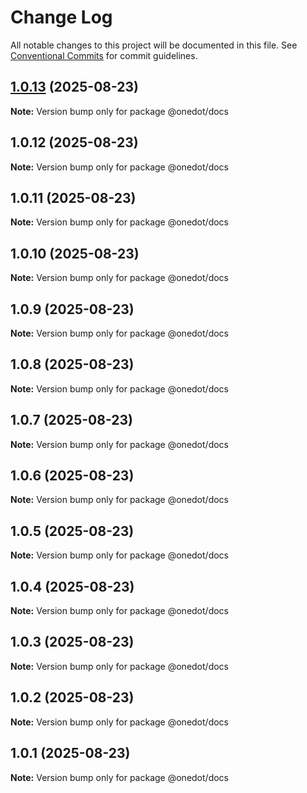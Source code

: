 # Change Log

All notable changes to this project will be documented in this file.
See [Conventional Commits](https://conventionalcommits.org) for commit guidelines.

## [1.0.13](https://github.com/onedot-js/onedot-js/compare/@onedot/docs@1.0.12...@onedot/docs@1.0.13) (2025-08-23)

**Note:** Version bump only for package @onedot/docs





## 1.0.12 (2025-08-23)

**Note:** Version bump only for package @onedot/docs





## 1.0.11 (2025-08-23)

**Note:** Version bump only for package @onedot/docs





## 1.0.10 (2025-08-23)

**Note:** Version bump only for package @onedot/docs





## 1.0.9 (2025-08-23)

**Note:** Version bump only for package @onedot/docs





## 1.0.8 (2025-08-23)

**Note:** Version bump only for package @onedot/docs





## 1.0.7 (2025-08-23)

**Note:** Version bump only for package @onedot/docs





## 1.0.6 (2025-08-23)

**Note:** Version bump only for package @onedot/docs





## 1.0.5 (2025-08-23)

**Note:** Version bump only for package @onedot/docs





## 1.0.4 (2025-08-23)

**Note:** Version bump only for package @onedot/docs





## 1.0.3 (2025-08-23)

**Note:** Version bump only for package @onedot/docs





## 1.0.2 (2025-08-23)

**Note:** Version bump only for package @onedot/docs





## 1.0.1 (2025-08-23)

**Note:** Version bump only for package @onedot/docs
